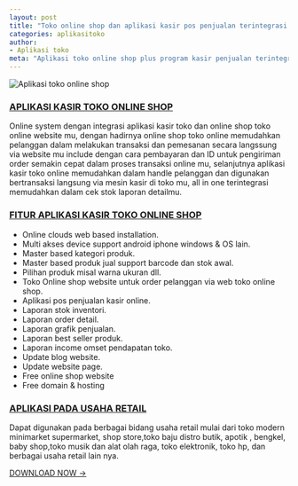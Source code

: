 ```yaml
---
layout: post
title: "Toko online shop dan aplikasi kasir pos penjualan terintegrasi via online system"
categories: aplikasitoko
author:
- Aplikasi toko
meta: "Aplikasi toko online shop plus program kasir penjualan terintegrasi stok inventori dan laporan omset profit detail"
---
```

![Aplikasi toko online shop](https://mesinkasir.github.io/assets/img/wepos%20updates.png)

### **[APLIKASI KASIR TOKO ONLINE SHOP](/aplikasitoko/2020/04/02/tokoonline.html)**

Online system dengan integrasi aplikasi kasir toko dan online shop toko online website mu, dengan hadirnya online shop toko online memudahkan pelanggan dalam melakukan transaksi dan pemesanan secara langssung via website mu include dengan cara pembayaran dan ID untuk pengiriman order semakin cepat dalam proses transaksi online mu, selanjutnya aplikasi kasir toko online memudahkan dalam handle pelanggan dan digunakan bertransaksi langsung via mesin kasir di toko mu, all in one terintegrasi memudahkan dalam cek stok laporan detailmu.


### **[FITUR APLIKASI KASIR TOKO ONLINE SHOP](/aplikasitoko/2020/04/02/tokoonline.html)**

- Online clouds web based installation.
- Multi akses device support android iphone windows & OS lain.
- Master based kategori produk.
- Master based produk jual support barcode dan stok awal. 
- Pilihan produk misal warna ukuran dll.
- Toko Online shop website untuk order pelanggan via web toko online shop.
- Aplikasi pos penjualan kasir online.
- Laporan stok inventori.
- Laporan order detail.
- Laporan grafik penjualan.
- Laporan best seller produk.
- Laporan income omset pendapatan toko.
- Update blog website.
- Update website page.
- Free online shop website
- Free domain & hosting

### **[APLIKASI PADA USAHA RETAIL](/aplikasitoko/2020/04/02/tokoonline.html)**

Dapat digunakan pada berbagai bidang usaha retail mulai dari toko modern minimarket supermarket, shop store,toko baju distro butik, apotik , bengkel, baby shop,toko musik dan alat olah raga, toko elektronik, toko hp, dan berbagai usaha retail lain nya.


[DOWNLOAD NOW →](https://mesinkasir.github.io/e-catalog/Integrated%20pos.pdf)
